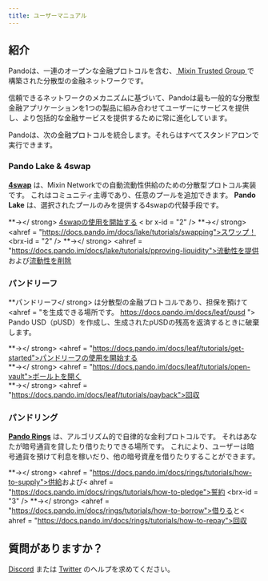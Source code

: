 ```yaml
---
title: ユーザーマニュアル
---
```


## 紹介

Pandoは、一連のオープンな金融プロトコルを含む、[ Mixin Trusted Group ](https://docs.pando.im/docs/security/mtg)で構築された分散型の金融ネットワークです。

信頼できるネットワークのメカニズムに基づいて、Pandoは最も一般的な分散型金融アプリケーションを1つの製品に組み合わせてユーザーにサービスを提供し、より包括的な金融サービスを提供するために常に進化しています。

Pandoは、次の金融プロトコルを統合します。それらはすべてスタンドアロンで実行できます。

### Pando Lake & 4swap

**[4swap](https://4swap.org)** は、Mixin Networkでの自動流動性供給のための分散型プロトコル実装です。 これはコミュニティ主導であり、任意のプールを追加できます。 **Pando Lake** は、選択されたプールのみを提供する4swapの代替手段です。

**→</ strong> [ 4swapの使用を開始する](https://docs.pando.im/docs/lake/tutorials/get-started) < br x-id = "2" /> **→</ strong> <ahref = "https://docs.pando.im/docs/lake/tutorials/swapping">スワップ！</a> <brx-id = "2" /> **→</ strong> <ahref = "https://docs.pando.im/docs/lake/tutorials/pproving-liquidity">流動性を提供</a>および[流動性を削除](https://docs.pando.im/docs/lake/tutorials/removing-liquidity)  </p>

### パンドリーフ

 **パンドリーフ</ strong> </a>は分散型の金融プロトコルであり、担保を預けて<ahref = "を生成できる場所です。 https://docs.pando.im/docs/leaf/pusd "> Pando USD（pUSD）</a>を作成し、生成されたpUSDの残高を返済するときに破棄します。</p> 

**→</ strong> <ahref = "https://docs.pando.im/docs/leaf/tutorials/get-started">パンドリーフの使用を開始する</a> <br x-id = "2" /> **→</ strong> <ahref = "https://docs.pando.im/docs/leaf/tutorials/open-vault">ボールトを開く</a> <br x-id = "2" /> **→</ strong> <ahref = "https://docs.pando.im/docs/leaf/tutorials/payback">回収</a>  </p> 




### パンドリング 

[**Pando Rings**](rings/intro) は、アルゴリズム的で自律的な金利プロトコルです。 それはあなたが暗号通貨を貸したり借りたりできる場所です。 これにより、ユーザーは暗号通貨を預けて利息を稼いだり、他の暗号資産を借りたりすることができます。

**→</ strong> <ahref = "https://docs.pando.im/docs/rings/tutorials/how-to-supply">供給</a>および< ahref = "https://docs.pando.im/docs/rings/tutorials/how-to-pledge">誓約</a> <brx-id = "3" /> **→</ strong> <ahref = "https://docs.pando.im/docs/rings/tutorials/how-to-borrow">借りる</a>と< ahref = "https://docs.pando.im/docs/rings/tutorials/how-to-repay">回収</a> </p> 



## 質問がありますか？

[Discord](https://discord.gg/CNS4QQ6w5u) または [Twitter](https://twitter.com/pando_im) のヘルプを求めてください。